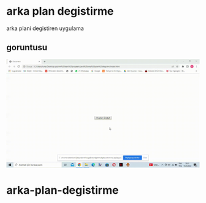<h1> arka plan degistirme </h1>

arka plani degistiren uygulama

<h2> goruntusu</h2>

![](ekran.gif)
# arka-plan-degistirme

